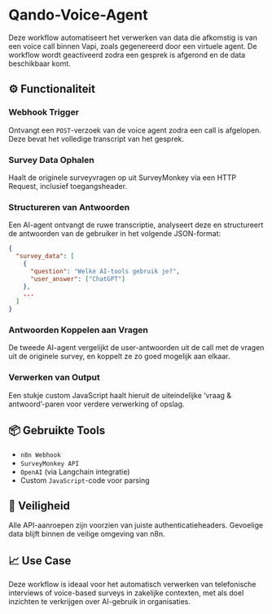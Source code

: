# Qando-Voice-Agent

Deze workflow automatiseert het verwerken van data die afkomstig is van een voice call binnen Vapi, zoals gegenereerd door een virtuele agent. De workflow wordt geactiveerd zodra een gesprek is afgerond en de data beschikbaar komt.

## ⚙️ Functionaliteit

### Webhook Trigger
Ontvangt een `POST`-verzoek van de voice agent zodra een call is afgelopen. Deze bevat het volledige transcript van het gesprek.

### Survey Data Ophalen
Haalt de originele surveyvragen op uit SurveyMonkey via een HTTP Request, inclusief toegangsheader.

### Structureren van Antwoorden
Een AI-agent ontvangt de ruwe transcriptie, analyseert deze en structureert de antwoorden van de gebruiker in het volgende JSON-format:

```json
{
  "survey_data": [
    {
      "question": "Welke AI-tools gebruik je?",
      "user_answer": ["ChatGPT"]
    },
    ...
  ]
}
```
### Antwoorden Koppelen aan Vragen
De tweede AI-agent vergelijkt de user-antwoorden uit de call met de vragen uit de originele survey, en koppelt ze zo goed mogelijk aan elkaar.

### Verwerken van Output
Een stukje custom JavaScript haalt hieruit de uiteindelijke ‘vraag & antwoord’-paren voor verdere verwerking of opslag.


## 📦 Gebruikte Tools

- `n8n Webhook`
- `SurveyMonkey API`
- `OpenAI` (via Langchain integratie)
- Custom `JavaScript`-code voor parsing


## 🔐 Veiligheid

Alle API-aanroepen zijn voorzien van juiste authenticatieheaders. Gevoelige data blijft binnen de veilige omgeving van n8n.

## 📈 Use Case

Deze workflow is ideaal voor het automatisch verwerken van telefonische interviews of voice-based surveys in zakelijke contexten, met als doel inzichten te verkrijgen over AI-gebruik in organisaties.
